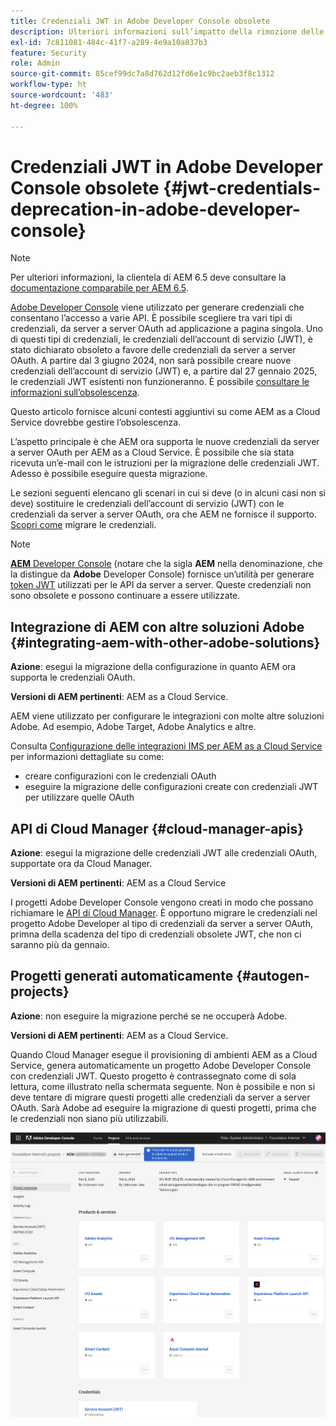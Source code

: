 ```yaml
---
title: Credenziali JWT in Adobe Developer Console obsolete
description: Ulteriori informazioni sull’impatto della rimozione delle credenziali JWT in Adobe Developer Console su AEM.
exl-id: 7c811081-484c-41f7-a289-4e9a10a837b3
feature: Security
role: Admin
source-git-commit: 85cef99dc7a8d762d12fd6e1c9bc2aeb3f8c1312
workflow-type: ht
source-wordcount: '483'
ht-degree: 100%

---
```


# Credenziali JWT in Adobe Developer Console obsolete {#jwt-credentials-deprecation-in-adobe-developer-console}

>[!NOTE]
>
>Per ulteriori informazioni, la clientela di AEM 6.5 deve consultare la [documentazione comparabile per AEM 6.5](https://experienceleague.adobe.com/it/docs/experience-manager-65/content/security/jwt-credentials-deprecation-in-adobe-developer-console).

[Adobe Developer Console](https://developer.adobe.com/console) viene utilizzato per generare credenziali che consentano l’accesso a varie API. È possibile scegliere tra vari tipi di credenziali, da server a server OAuth ad applicazione a pagina singola. Uno di questi tipi di credenziali, le credenziali dell’account di servizio (JWT), è stato dichiarato obsoleto a favore delle credenziali da server a server OAuth. A partire dal 3 giugno 2024, non sarà possibile creare nuove credenziali dell’account di servizio (JWT) e, a partire dal 27 gennaio 2025, le credenziali JWT esistenti non funzioneranno. È possibile [consultare le informazioni sull’obsolescenza](https://developer.adobe.com/developer-console/docs/guides/authentication/ServerToServerAuthentication/migration/).

Questo articolo fornisce alcuni contesti aggiuntivi su come AEM as a Cloud Service dovrebbe gestire l’obsolescenza.

L’aspetto principale è che AEM ora supporta le nuove credenziali da server a server OAuth per AEM as a Cloud Service. È possibile che sia stata ricevuta un’e-mail con le istruzioni per la migrazione delle credenziali JWT. Adesso è possibile eseguire questa migrazione.

Le sezioni seguenti elencano gli scenari in cui si deve (o in alcuni casi non si deve) sostituire le credenziali dell’account di servizio (JWT) con le credenziali da server a server OAuth, ora che AEM ne fornisce il supporto. [Scopri come](https://developer.adobe.com/developer-console/docs/guides/authentication/ServerToServerAuthentication/migration/#migration-overview) migrare le credenziali.

>[!NOTE]
>
>[**AEM** Developer Console](/help/implementing/developing/introduction/development-guidelines.md#crxde-lite-and-developer-console) (notare che la sigla **AEM** nella denominazione, che la distingue da **Adobe** Developer Console) fornisce un’utilità per generare [token JWT](/help/implementing/developing/introduction/generating-access-tokens-for-server-side-apis.md) utilizzati per le API da server a server. Queste credenziali non sono obsolete e possono continuare a essere utilizzate.

## Integrazione di AEM con altre soluzioni Adobe {#integrating-aem-with-other-adobe-solutions}

**Azione**: esegui la migrazione della configurazione in quanto AEM ora supporta le credenziali OAuth.

**Versioni di AEM pertinenti**: AEM as a Cloud Service.

AEM viene utilizzato per configurare le integrazioni con molte altre soluzioni Adobe. Ad esempio, Adobe Target, Adobe Analytics e altre.

Consulta [Configurazione delle integrazioni IMS per AEM as a Cloud Service](/help/security/setting-up-ims-integrations-for-aem-as-a-cloud-service.md) per informazioni dettagliate su come:

* creare configurazioni con le credenziali OAuth
* eseguire la migrazione delle configurazioni create con credenziali JWT per utilizzare quelle OAuth

## API di Cloud Manager {#cloud-manager-apis}

**Azione**: esegui la migrazione delle credenziali JWT alle credenziali OAuth, supportate ora da Cloud Manager.

**Versioni di AEM pertinenti**: AEM as a Cloud Service

I progetti Adobe Developer Console vengono creati in modo che possano richiamare le [API di Cloud Manager](https://developer.adobe.com/experience-cloud/cloud-manager/guides/getting-started/create-api-integration/). È opportuno migrare le credenziali nel progetto Adobe Developer al tipo di credenziali da server a server OAuth, primna della scadenza del tipo di credenziali obsolete JWT, che non ci saranno più da gennaio.

## Progetti generati automaticamente {#autogen-projects}

**Azione**: non eseguire la migrazione perché se ne occuperà Adobe.

**Versioni di AEM pertinenti**: AEM as a Cloud Service.

Quando Cloud Manager esegue il provisioning di ambienti AEM as a Cloud Service, genera automaticamente un progetto Adobe Developer Console con credenziali JWT. Questo progetto è contrassegnato come di sola lettura, come illustrato nella schermata seguente. Non è possibile e non si deve tentare di migrare questi progetti alle credenziali da server a server OAuth. Sarà Adobe ad eseguire la migrazione di questi progetti, prima che le credenziali non siano più utilizzabili.

![Progetti generati automaticamente](/help/security/assets/jwt-deprecation-autogen-projects.png)
